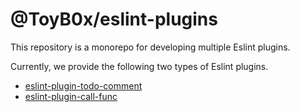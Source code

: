 # @ToyB0x/eslint-plugins

This repository is a monorepo for developing multiple Eslint plugins.

Currently, we provide the following two types of Eslint plugins.

- [eslint-plugin-todo-comment](packages/ticket-url/README.md)
- [eslint-plugin-call-func](packages/call-func/README.md)
